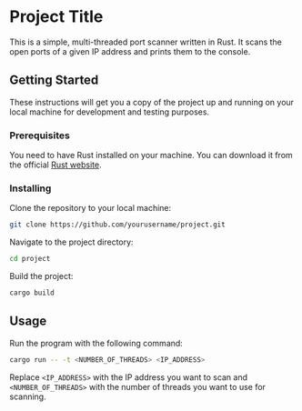 # Project Title

This is a simple, multi-threaded port scanner written in Rust. It scans the open ports of a given IP address and prints them to the console.

## Getting Started

These instructions will get you a copy of the project up and running on your local machine for development and testing purposes.

### Prerequisites

You need to have Rust installed on your machine. You can download it from the official [Rust website](https://www.rust-lang.org/tools/install).

### Installing

Clone the repository to your local machine:

```bash
git clone https://github.com/yourusername/project.git
```

Navigate to the project directory:

```bash
cd project
```

Build the project:

```bash
cargo build
```

## Usage

Run the program with the following command:

```bash
cargo run -- -t <NUMBER_OF_THREADS> <IP_ADDRESS>
```

Replace `<IP_ADDRESS>` with the IP address you want to scan and `<NUMBER_OF_THREADS>` with the number of threads you want to use for scanning.
